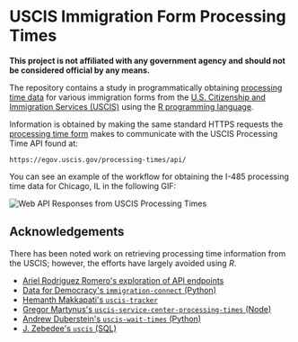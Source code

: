 # USCIS Immigration Form Processing Times

**This project is not affiliated with any government agency and should not be considered official by any means.**

The repository contains a study in programmatically obtaining [processing time data](https://egov.uscis.gov/processing-times/) for various immigration forms from the [U.S. Citizenship and Immigration Services (USCIS)](https://www.uscis.gov/) using the [R programming language](https://www.r-project.org/).

Information is obtained by making the same standard HTTPS requests the [processing time form](https://egov.uscis.gov/processing-times/)
makes to communicate with the USCIS Processing Time API found at:

```
https://egov.uscis.gov/processing-times/api/
```

You can see an example of the workflow for obtaining the I-485 processing time data for Chicago, IL in the following GIF:

![Web API Responses from USCIS Processing Times](https://i.imgur.com/FeRwvu4.gif)



## Acknowledgements

There has been noted work on retrieving processing time information from the USCIS; however, the efforts have largely avoided using _R_.

- [Ariel Rodriguez Romero's exploration of API endpoints](https://github.com/arielsvn/arielsvn.github.io/issues/3)
- [Data for Democracy's `immigration-connect` (Python)](https://github.com/Data4Democracy/immigration-connect/tree/master/uscis-processing-time)
- [Hemanth Makkapati's `uscis-tracker`](https://github.com/hmakkapati/uscis-tracker)
- [Gregor Martynus's `uscis-service-center-processing-times` (Node)](https://github.com/gr2m/uscis-service-center-processing-times)
- [Andrew Duberstein's `uscis-wait-times` (Python)](https://github.com/ajduberstein/uscis-wait-times)
- [J. Zebedee's `uscis` (SQL)](https://github.com/jzebedee/uscis)


